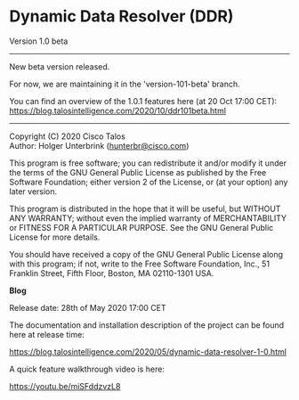 # Dynamic Data Resolver (DDR) 

Version 1.0 beta 

---

New beta version released.

For now, we are maintaining it in the 'version-101-beta' branch.

You can find an overview of the 1.0.1 features here (at 20 Oct 17:00 CET): https://blog.talosintelligence.com/2020/10/ddr101beta.html

---

Copyright (C) 2020 Cisco Talos  
Author: Holger Unterbrink (hunterbr@cisco.com)

This program is free software; you can redistribute it and/or modify
it under the terms of the GNU General Public License as published by
the Free Software Foundation; either version 2 of the License, or
(at your option) any later version.

This program is distributed in the hope that it will be useful,
but WITHOUT ANY WARRANTY; without even the implied warranty of
MERCHANTABILITY or FITNESS FOR A PARTICULAR PURPOSE.  See the
GNU General Public License for more details.

You should have received a copy of the GNU General Public License along
with this program; if not, write to the Free Software Foundation, Inc.,
51 Franklin Street, Fifth Floor, Boston, MA 02110-1301 USA.

**Blog**

Release date: 28th of May 2020 17:00 CET

The documentation and installation description of the project can be found here at release time:

https://blog.talosintelligence.com/2020/05/dynamic-data-resolver-1-0.html

A quick feature walkthrough video is here:

https://youtu.be/miSFddzvzL8




